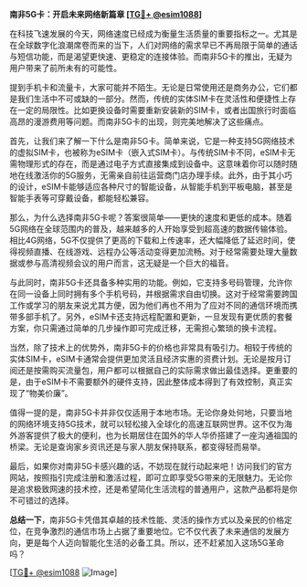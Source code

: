 **南非5G卡：开启未来网络新篇章 [[TG💪+ @esim1088](https://t.me/s/esim1088)]**

在科技飞速发展的今天，网络速度已经成为衡量生活质量的重要指标之一。尤其是在全球数字化浪潮席卷而来的当下，人们对网络的需求早已不再局限于简单的通话与短信功能，而是渴望更快速、更稳定的连接体验。而南非5G卡的推出，无疑为用户带来了前所未有的可能性。

提到手机卡和流量卡，大家可能并不陌生。无论是日常使用还是商务办公，它们都是我们生活中不可或缺的一部分。然而，传统的实体SIM卡在灵活性和便捷性上存在一定的局限性。比如更换设备时需要重新安装新的SIM卡，或者出国旅行时面临高昂的漫游费用等问题。而南非5G卡的出现，则完美地解决了这些痛点。

首先，让我们来了解一下什么是南非5G卡。简单来说，它是一种支持5G网络技术的虚拟SIM卡，也被称为eSIM卡（嵌入式SIM卡）。与传统SIM卡不同，eSIM卡无需物理形式的存在，而是通过电子方式直接集成到设备中。这意味着你可以随时随地在线激活你的5G服务，无需亲自前往运营商门店办理手续。此外，由于其小巧的设计，eSIM卡能够适应各种尺寸的智能设备，从智能手机到平板电脑，甚至是智能手表等可穿戴设备，都能轻松兼容。

那么，为什么选择南非5G卡呢？答案很简单——更快的速度和更低的成本。随着5G网络在全球范围内的普及，越来越多的人开始享受到超高速的数据传输体验。相比4G网络，5G不仅提供了更高的下载和上传速率，还大幅降低了延迟时间，使得视频直播、在线游戏、远程办公等活动变得更加流畅。对于经常需要处理大量数据或参与高清视频会议的用户而言，这无疑是一个巨大的福音。

与此同时，南非5G卡还具备多种实用的功能。例如，它支持多号码管理，允许你在同一设备上同时拥有多个手机号码，并根据需求自由切换。这对于经常需要跨国工作或学习的朋友来说尤其方便，因为他们再也不用为了应对不同的通信环境而携带多部手机了。另外，eSIM卡还支持远程配置和更新，一旦发现有更优质的套餐方案，你只需通过简单的几步操作即可完成迁移，无需担心繁琐的换卡流程。

当然，除了技术上的优势外，南非5G卡的价格也非常具有吸引力。相较于传统的实体SIM卡，eSIM卡通常会提供更加灵活且经济实惠的资费计划。无论是按月订阅还是按需购买流量包，用户都可以根据自己的实际需求做出最佳选择。更重要的是，由于eSIM卡不需要额外的硬件支持，因此整体成本得到了有效控制，真正实现了“物美价廉”。

值得一提的是，南非5G卡并非仅仅适用于本地市场。无论你身处何地，只要当地的网络环境支持5G技术，就可以轻松接入全球化的高速互联网世界。这不仅为海外游客提供了极大的便利，也为长期居住在国外的华人华侨搭建了一座沟通祖国的桥梁。无论是查询家乡资讯还是与家人朋友保持联系，都变得轻而易举。

最后，如果你对南非5G卡感兴趣的话，不妨现在就行动起来吧！访问我们的官方网站，按照指引完成注册和激活过程，即可立即享受5G带来的无限魅力。无论你是追求极致网速的技术控，还是希望简化生活流程的普通用户，这款产品都将是你不可错过的选择。

**总结一下**，南非5G卡凭借其卓越的技术性能、灵活的操作方式以及亲民的价格定位，在竞争激烈的通信市场上占据了重要地位。它不仅代表了未来通信的发展方向，更是每个人迈向智能化生活的必备工具。所以，还不赶紧加入这场5G革命吗？

[[TG💪+ @esim1088](https://t.me/s/esim1088) ![Image](https://i.postimg.cc/4NQfJmqS/Snipaste-2025-05-13-00-14-12.png)]